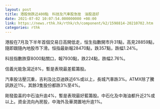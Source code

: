 ```yaml
---
layout: post
title: 港股倒跌近400點　科技及汽車股急挫　油股造好
date: 2021-07-02 10:07:54.000000000 +08:00
link: https://news.rthk.hk/rthk/ch/component/k2/1598814-20210702.htm
categories: rthk
---
```


港股在7月及下半年首個交易日高開低走，恒生指數開市升31點，高見28859點，隨即跟隨內地股市下滑。恒指最新報28470點，跌357點，跌幅1.24%。

科技指數跌穿8000點關口，報7930點，跌224點，跌幅2.76%。

信義光能急瀉近8%，暫是表現最差藍籌股。

汽車股沽壓沉重，吉利及比亞迪跌近6%或以上，長城汽車跌3%。ATMX除了騰訊跌近1%，其餘3隻股份都跌3%至4%。

剛發盈喜的中石油升逾4%，暫是表現最好藍籌股。中石化及中海油都升近2%或以上。資金流向內房股，中海外及華潤置地升逾1%。

